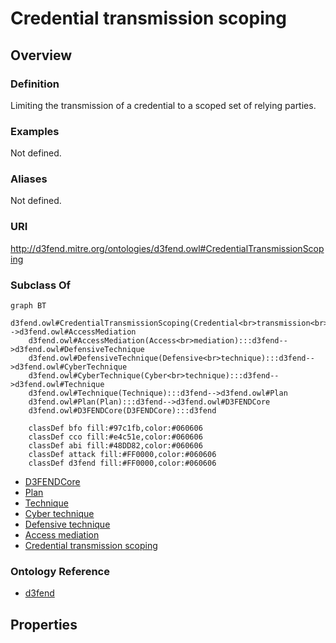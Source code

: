 # Credential transmission scoping

## Overview

### Definition
Limiting the transmission of a credential to a scoped set of relying parties.

### Examples
Not defined.

### Aliases
Not defined.

### URI
http://d3fend.mitre.org/ontologies/d3fend.owl#CredentialTransmissionScoping

### Subclass Of
```mermaid
graph BT
    d3fend.owl#CredentialTransmissionScoping(Credential<br>transmission<br>scoping):::d3fend-->d3fend.owl#AccessMediation
    d3fend.owl#AccessMediation(Access<br>mediation):::d3fend-->d3fend.owl#DefensiveTechnique
    d3fend.owl#DefensiveTechnique(Defensive<br>technique):::d3fend-->d3fend.owl#CyberTechnique
    d3fend.owl#CyberTechnique(Cyber<br>technique):::d3fend-->d3fend.owl#Technique
    d3fend.owl#Technique(Technique):::d3fend-->d3fend.owl#Plan
    d3fend.owl#Plan(Plan):::d3fend-->d3fend.owl#D3FENDCore
    d3fend.owl#D3FENDCore(D3FENDCore):::d3fend
    
    classDef bfo fill:#97c1fb,color:#060606
    classDef cco fill:#e4c51e,color:#060606
    classDef abi fill:#48DD82,color:#060606
    classDef attack fill:#FF0000,color:#060606
    classDef d3fend fill:#FF0000,color:#060606
```

- [D3FENDCore](/docs/ontology/reference/model/D3FENDCore/D3FENDCore.md)
- [Plan](/docs/ontology/reference/model/D3FENDCore/Plan/Plan.md)
- [Technique](/docs/ontology/reference/model/D3FENDCore/Plan/Technique/Technique.md)
- [Cyber technique](/docs/ontology/reference/model/D3FENDCore/Plan/Technique/Cyber%20technique/Cyber%20technique.md)
- [Defensive technique](/docs/ontology/reference/model/D3FENDCore/Plan/Technique/Cyber%20technique/Defensive%20technique/Defensive%20technique.md)
- [Access mediation](/docs/ontology/reference/model/D3FENDCore/Plan/Technique/Cyber%20technique/Defensive%20technique/Access%20mediation/Access%20mediation.md)
- [Credential transmission scoping](/docs/ontology/reference/model/D3FENDCore/Plan/Technique/Cyber%20technique/Defensive%20technique/Access%20mediation/Credential%20transmission%20scoping/Credential%20transmission%20scoping.md)


### Ontology Reference
- [d3fend](http://d3fend.mitre.org/ontologies/d3fend.owl#)

## Properties
